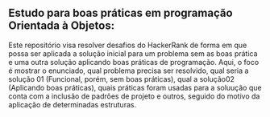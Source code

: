 <h2>Estudo para boas práticas em programação Orientada à Objetos: </h2>

Este repositório visa resolver desafios do HackerRank de forma em que possa ser aplicada a solução inicial para um problema sem as boas prática e uma outra solução aplicando boas práticas de programação. Aqui, o foco
é mostrar o enunciado, qual problema precisa ser resolvido, qual seria a solução 01 (Funcional, porém, sem boas práticas), qual a solução02 (Aplicando boas práticas), quais práticas foram usadas para a soluução que
conta com a inclusão de padrões de projeto e outros, seguido do motivo da aplicação de determinadas estruturas.
